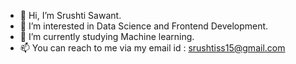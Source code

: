 - 👋 Hi, I’m Srushti Sawant.
- 👀 I’m interested in Data Science and Frontend Development. 
- 🌱 I’m currently studying Machine learning.
- 📫 You can reach to me via my email id : srushtiss15@gmail.com

<!---
SrushtiSawant15/SrushtiSawant15 is a ✨ special ✨ repository because its `README.md` (this file) appears on your GitHub profile.
You can click the Preview link to take a look at your changes.
--->
